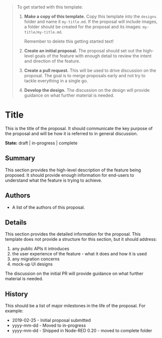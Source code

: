 > To get started with this template:
>
> 1. **Make a copy of this template.** Copy this template into the `designs`
>   folder and name it `my-title.md`. If the proposal will include images, a folder
>   should be created for the proposal and its images: `my-title/my-title.md`.
>   
>    Remember to delete this getting started text!
>
> 2. **Create an initial proposal.** The proposal should set out the high-level
>   goals of the feature with enough detail to review the intent and direction of the
>   feature.
>
> 3. **Create a pull request.** This will be used to drive discussion on the
>   proposal. The goal is to merge proposals early and not try to tackle everything
>   in a single go.
>
> 4. **Develop the design.** The discussion on the design will provide guidance
>   on what further material is needed.

# Title

This is the title of the proposal. It should communicate the key purpose of the
proposal and will be how it is referred to in general discussion.

**State:** draft | in-progress | complete

## Summary

This section provides the high-level description of the feature being proposed.
It should provide enough information for end-users to understand what the feature
is trying to achieve.

## Authors

 - A list of the authors of this proposal.

## Details

This section provides the detailed information for the proposal. This template
does not provide a structure for this section, but it should address:

 1. any public APIs it introduces
 2. the user experience of the feature - what it does and how it is used
 3. any migration concerns
 4. mock-up UI designs

The discussion on the initial PR will provide guidance on what further material
is needed.

## History

This should be a list of major milestones in the life of the proposal. For example:

- 2019-02-25 - Initial proposal submitted
- yyyy-mm-dd - Moved to in-progress
- yyyy-mm-dd - Shipped in Node-RED 0.20 - moved to complete folder
